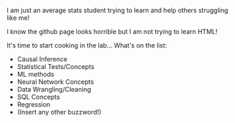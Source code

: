 I am just an average stats student trying to learn and help others struggling like me!

I know the github page looks horrible but I am not trying to learn HTML!

It's time to start cooking in the lab...
What's on the list:
- Causal Inference
- Statistical Tests/Concepts
- ML methods
- Neural Network Concepts
- Data Wrangling/Cleaning
- SQL Concepts
- Regression
- (Insert any other buzzword!)
